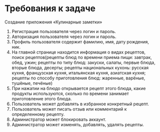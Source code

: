 # Требования к задаче
Создание приложения «Кулинарные заметки»
1. Регистрация пользователя через логин и пароль.
2. Авторизация пользователя через логин и пароль.
3. Профиль пользователя содержит фамилию, имя, дату рождения, ник.
4. На главной странице находится информация о видах рецептов, поиск рецептов(рецепты блюд по времени приема пищи: завтрак, обед, ужин; рецепты по типу блюд: закуски, салаты, первые блюда, вторые блюда, десерты; рецепты национальных кухонь: русская кухня, французская кухня, итальянская кухня, азиатская кухня; рецепты по способу приготовления блюд: жаренные, варёные, тушёные, печёные)
5. При нажатии на блюдо открывается рецепт этого блюда, какие продукты используются, сколько по времени занимает приготовление этого блюда.
6. Пользователь может добавлять в избранное конкретный рецепт.
7. Пользователь может писать отзыв или комментарий к определенному рецепту.
8. Администратор может блокировать аккаунт.
9. Администратор может изменять, добавлять, удалять рецепты.
